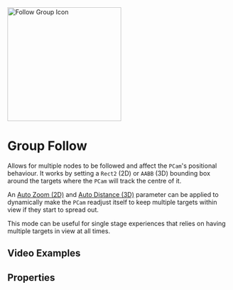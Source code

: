 <img alt="Follow Group Icon" class="page-header-icon" src="/assets/icons/follow-group.svg" height="256" width="256" />

# Group Follow

Allows for multiple nodes to be followed and affect the `PCam`'s positional behaviour. It works by setting a `Rect2` (2D) or `AABB` (3D) bounding box around the targets where the `PCam` will track the centre of it.

An [Auto Zoom (2D)](#auto-zoom-(2d)) and [Auto Distance (3D)](#auto-distance-(3d)) parameter can be applied to dynamically make the `PCam` readjust itself to keep multiple targets within view if they start to spread out.

This mode can be useful for single stage experiences that relies on having multiple targets in view at all times.

## Video Examples

<VideoTabs propertyName="follow-group-videos" video2d="../assets/videos/follow-group-2d.mp4" video3d="../assets/videos/follow-group-3d.mp4"/>

## Properties

<Property2D3D propertyName="Group Targets" propertyType2D="Array[Node2D]" propertyDefault2D="null" propertyType3D="Array[Node3D]" propertyDefault3D="null">

<template v-slot:propertyDescription>

Defines the nodes that the `PCam` should be following.

</template>
<template v-slot:setMethod2D>

`void` append_follow_group_node(`Node2D` target_node)

`void` append_follow_group_node_array(`Array[Node2D]` target_nodes)

`void` erase_follow_group_node(`Node2D` target_node)

</template>
<template v-slot:setMethod3D>

`void` append_follow_group_node(`Node3D` target_node)

`void` append_follow_group_node_array(`Array[Node3D]` target_nodes)

`void` erase_follow_group_node(`Node3D` target_node)

</template>

<template v-slot:setExample2D>

::: details Example
```gdscript
# Appends one node to the Follow Group
pcam.append_follow_group_node(player_node)
# Appends an array of nodes to the Follow Group
pcam.append_follow_group_node_array(node_array)
# Removes a node from the Follow Group
pcam.erase_follow_group_node(another_node)
```
:::

</template>
<template v-slot:setExample3D>

::: details Example
```gdscript
# Appends one node to the Follow Group
pcam.append_follow_group_node(player_node)
# Appends an array of nodes to the Follow Group
pcam.append_follow_group_node_array(node_array)
# Removes a node from the Follow Group
pcam.erase_follow_group_node(another_node)
```
:::

</template>

<template v-slot:getMethod2D>

`Array[Node2D]` get_follow_group_nodes()

</template>
<template v-slot:getMethod3D>

`Array[Node3D]` get_follow_group_nodes()

</template>

<template v-slot:getExample2D>

::: details Example
```gdscript
pcam.get_follow_group_nodes()
```
:::

</template>
<template v-slot:getExample3D>

::: details Example
```gdscript
pcam.get_follow_group_nodes()
```
:::

</template>

</Property2D3D>

<!--@include: ./parts/damping.md-->

<!--@include: ./parts/damping-value.md-->

<Property propertyName="Auto Zoom (2D)" propertyType="bool" propertyDefault="false">
<template v-slot:propertyDescription>

Enables the `PCam2D` to dynamically zoom in and out based on the targets' distances between each other.

Once enabled, the `PCam` will stay as zoomed in as possible, limited by the `Maximum Zoom` and start zooming out as the targets move further apart, limited by the `Minimum Zoom`.

Note: Enabling this property hides and disables the `Zoom` property as this effectively overrides that value.

<Property2D3DOnly :is2D="true" altProp="Auto Distance" altPropLink="./group#auto-distance-(3d)"/>

</template>
<template v-slot:setMethod>

`void` set_auto_zoom (`bool` should_auto_zoom)

</template>
<template v-slot:setExample>

::: details Example
```gdscript
pcam.set_auto_zoom(true)
```
:::

</template>

<template v-slot:getMethod>

`bool` get_auto_zoom()

</template>
<template v-slot:getExample>

::: details Example
```gdscript
pcam.get_auto_zoom()
```
:::

</template>
</Property>

<Property propertyName="Min Auto Zoom (2D)" propertyType="float" propertyDefault="1">
<template v-slot:propertyDescription>

Sets the minimum zoom amount, in other words how far away the `Camera2D` can be from scene.

This only works when `Auto Zoom` is enabled.

<Property2D3DOnly :is2D="true" altProp="Min Auto Distance" altPropLink="./group#min-auto-distance-(3d)"/>

</template>
<template v-slot:setMethod>

`void` set_min_auto_zoom (`float` min_zoom)

</template>
<template v-slot:setExample>

::: details Example
```gdscript
pcam.set_min_auto_zoom(0.42)
```
:::

</template>

<template v-slot:getMethod>

`float` get_min_auto_zoom()

</template>
<template v-slot:getExample>

::: details Example
```gdscript
pcam.get_min_auto_zoom()
```
:::

</template>
</Property>

<Property propertyName="Max Auto Zoom (2D)" propertyType="float" propertyDefault="5">
<template v-slot:propertyDescription>

Sets the maximum zoom amount, in other words how close the `Camera2D` can move towards the scene.

This only works when `Auto Zoom` is enabled.

<Property2D3DOnly :is2D="true" altProp="Max Auto Distance" altPropLink="./group#max-auto-distance-(3d)"/>

</template>
<template v-slot:setMethod>

`void` set_max_auto_zoom (`float` min_zoom)

</template>
<template v-slot:setExample>

::: details Example
```gdscript
pcam.set_max_auto_zoom(4)
```
:::

</template>

<template v-slot:getMethod>

`float` get_max_auto_zoom()

</template>
<template v-slot:getExample>

::: details Example
```gdscript
pcam.get_max_auto_zoom()
```
:::

</template>
</Property>

<Property propertyName="Auto Zoom Margin (2D)" propertyType="Vector4" propertyDefault="Vector4(0,0,0,0)">
<template v-slot:propertyDescription>

Determines how close to the edges the targets are allowed to be. <br>
This is useful to avoid targets being cut off at the edges of the screen.

The `Vector4` parameter order goes: Left - Top - Right - Bottom.

<Property2D3DOnly :is2D="true" altProp="Auto Distance Divisor" altPropLink="./group#auto-distance-divisor-(3d)"/>

</template>
<template v-slot:setMethod>

`void` set_zoom_auto_margin (`Vector4` zoom_margin)

</template>
<template v-slot:setExample>

::: details Example
```gdscript
pcam.set_zoom_auto_margin(Vector4(10, 30, 10, 40))
```
:::

</template>

<template v-slot:getMethod>

`float` get_zoom_auto_margin()

</template>
<template v-slot:getExample>

::: details Example
```gdscript
pcam.get_zoom_auto_margin()
```
:::

</template>
</Property>

<!--@include: ./parts/follow-distance.md-->

<Property propertyName="Auto Distance (3D)" propertyType="bool" propertyDefault="false">
<template v-slot:propertyDescription>

Enables the `PCam` to automatically distance itself based on the targets' distances between each other.

It looks at the longest axis between the different targets and interpolates the distance length between the `Minimum Distance` and `Maximum Distance` properties below.

**Note:** Enabling this property hides and disables the `Distance` property as this effectively overrides that value.

<Property2D3DOnly :is2D="false" altProp="Auto Zoom" altPropLink="./group#auto-zoom-(2d)"/>


</template>
<template v-slot:setMethod>

`void` set_auto_follow_distance(`bool` should_auto_distance)

</template>
<template v-slot:setExample>

::: details Example
```gdscript
pcam.set_auto_follow_distance(true)
```
:::

</template>
<template v-slot:getMethod>

`bool` get_auto_follow_distance()

</template>
<template v-slot:getExample>

::: details Example
```gdscript
pcam.get_auto_follow_distance()
```
:::

</template>
</Property>

<Property propertyName="Min Auto Distance (3D)" propertyType="float" propertyDefault="1">
<template v-slot:propertyDescription>

Sets the minimum distance between the `Camera` and centre of `AABB`.

**Note:** This distance will only ever be reached when all the targets are in the exact same `Vector3` coordinate, which will very unlikely happen, so adjust the value here accordingly.

<Property2D3DOnly :is2D="false" altProp="Max Auto Zoom" altPropLink="./group#max-auto-zoom-(2d)"/>

</template>
<template v-slot:setMethod>

`void` set_min_auto_follow_distance(`float` min_distance)

</template>
<template v-slot:setExample>

::: details Example
```gdscript
pcam.set_min_auto_follow_distance(4.2)
```
:::

</template>
<template v-slot:getMethod>

`float` get_min_auto_follow_distance()

</template>
<template v-slot:getExample>

::: details Example
```gdscript
pcam.get_min_auto_follow_distance()
```
:::

</template>
</Property>

<Property propertyName="Max Auto Distance (3D)" propertyType="float" propertyDefault="5">
<template v-slot:propertyDescription>

Sets the maximum distance between the `Camera` and centre of `AABB`.

<Property2D3DOnly :is2D="false" altProp="Min Auto Zoom" altPropLink="./group#min-auto-zoom-(2d)"/>

</template>
<template v-slot:setMethod>

`void` set_max_auto_follow_distance(`float` max_distance)

</template>
<template v-slot:setExample>

::: details Example
```gdscript
pcam.set_max_auto_follow_distance(4.2)
```
:::

</template>
<template v-slot:getMethod>

`float` get_max_auto_follow_distance()

</template>
<template v-slot:getExample>

::: details Example
```gdscript
pcam.get_max_auto_follow_distance()
```
:::

</template>
</Property>

<Property propertyName="Auto Distance Divisor (3D)" propertyType="float" propertyDefault="10">
<template v-slot:propertyDescription>

Determines how fast the `Auto Distance` moves between the maximum and minimum distance. The higher the value, the sooner the maximum distance is reached.

This value should be based on the sizes of the `Minimum Distance` and `Maximum Distance`. <br>
E.g. if the value between the `Minimum Distance` and `Maximum Distance` is small, consider keeping the number low and vice versa.

</template>
<template v-slot:setMethod>

`void` set_auto_follow_distance_divisor(`float` distance_divisor)

</template>
<template v-slot:setExample>

::: details Example
```gdscript
pcam.set_auto_follow_distance_divisor(4.2)
```
:::

</template>
<template v-slot:getMethod>

`float` get_auto_follow_distance_divisor()

</template>
<template v-slot:getExample>

::: details Example
```gdscript
pcam.get_auto_follow_distance_divisor()
```
:::

</template>
</Property>